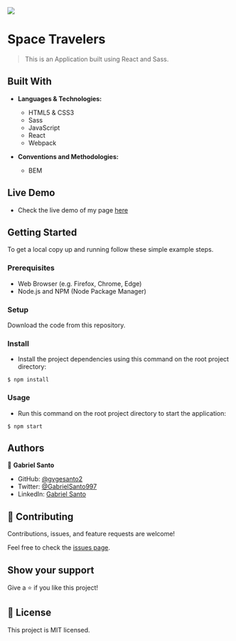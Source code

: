 ![](https://img.shields.io/badge/Microverse-blueviolet)

# Space Travelers

> This is an Application built using React and Sass.


## Built With

- **Languages & Technologies:**
  - HTML5 & CSS3
  - Sass
  - JavaScript
  - React
  - Webpack

- **Conventions and Methodologies:**
  - BEM

## Live Demo
- Check the live demo of my page [here](https://salty-coast-56792.herokuapp.com/)

## Getting Started

To get a local copy up and running follow these simple example steps.

### Prerequisites

- Web Browser (e.g. Firefox, Chrome, Edge)
- Node.js and NPM (Node Package Manager)

### Setup

Download the code from this repository.

### Install

- Install the project dependencies using this command on the root project directory:

```console
$ npm install
```

### Usage

- Run this command on the root project directory to start the application:

```console
$ npm start
```

## Authors

👤 **Gabriel Santo**

- GitHub: [@gvgesanto2](https://github.com/gvgesanto2)
- Twitter: [@GabrielSanto997](https://twitter.com/GabrielSanto997)
- LinkedIn: [Gabriel Santo](https://linkedin.com/in/gabriel-santo-5882a71b2/)

## 🤝 Contributing

Contributions, issues, and feature requests are welcome!

Feel free to check the [issues page](../../issues/).

## Show your support

Give a ⭐️ if you like this project!

## 📝 License

This project is MIT licensed.
